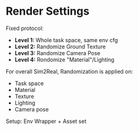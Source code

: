 # Render Settings

Fixed protocol:

- **Level 1:** Whole task space, same env cfg
- **Level 2:** Randomize Ground Texture
- **Level 3:** Randomize Camera Pose
- **Level 4:** Rondomize "Material"/Lighting

For overall Sim2Real, Randomization is applied on:

- Task space
- Material
- Texture
- Lighting
- Camera pose

Setup: Env Wrapper + Asset set

